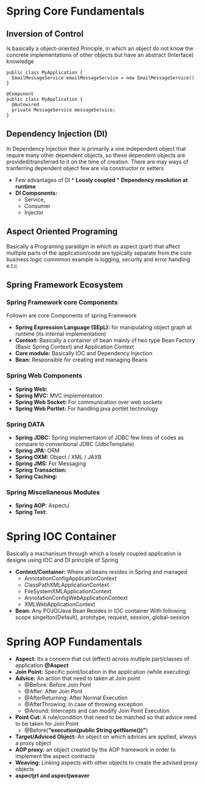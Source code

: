 
# Spring Core Fundamentals 

## Inversion of Control
Is basically a object-oriented Principle, in which an object do not know the concrete implementations of other objects but have an abstract (Interface) knowledge 

```
public class MyApplication {
  EmailMessageService emailMessageService = new EmailMessageService()
}
```
```
@Component
public class MyApplication {
  @Autowired
  private MessageService messageService;
}
```

## Dependency Injection (DI)
In Dependency Injection their is primarily a one independent object that require many other dependent objects, so these dependent objects are provided/transferred to it on the time of creation.
There are may ways of tranferring dependent object few are via constructor or setters
  *  Few advantages of DI
    * **Loosly coupled** 
    * **Dependency resolution at runtime**
  * **DI Components:**
    * Service,
    * Consumer
    * Injector

## Aspect Oriented Programing
Basically a Programing paradigm in which as aspect (part) that affect multiple parts of the application/code are typically separate from the core business logic commmon example is logging, security and error handling e.t.c

## Spring Framework Ecosystem

  ### Spring Framework core Components
  Followin are core Components of spring Framework
  * **Spring Expression Language (SEpL):** for manipulating object graph at runtime (its internal implementation)
  * **Context:** Basically a container of bean mainly of two type Bean Factory (Basic Spring Context) and Application Context
  * **Core module:** Basically IOC and Dependency Injection
  * **Bean:** Responsible for creating and managing Beans

  ### Spring Web Components
  * **Spring Web:** 
  * **Spring MVC:** MVC implementation
  * **Spring Web Socket:** For communication over web sockets
  * **Spring Web Portlet:** For handling java portlet technology

  ### Spring DATA
  * **Spring JDBC:** Spring implementaion of JDBC few lines of codes as compare to conventional JDBC (JdbcTemplate) 
  * **Spring JPA:** ORM
  * **Spring OXM:** Object / XML / JAXB
  * **Spring JMS:** For Messaging
  * **Spring Transaction:**
  * **Spring Caching:**

  ### Spring Miscellaneous Modules
  * **Spring AOP:** AspectJ
  * **Spring Test:**

# Spring IOC Container
Basically a machanisum through which a losely coupled application is designe using IOC and DI principle of Spring
  * **Context/Container:** Where all beans resides in Spring and managed
    *  AnnotationConfigApplicationContext
    *  ClassPathXMLApplicationContext
    *  FileSystemXMLApplicationContext
    *  AnnotationConfigWebApplicationContext
    *  XMLWebApplicationContext
  *  **Bean:** Any POJO/Java Bean Resides in IOC container With following scope singelton(Default), prototype, request, session, global-session
     
# Spring AOP Fundamentals 
  * **Aspect:** Its a concern that cut (effect) across multiple part/classes of application **@Aspect**
  * **Join Point:** Specific point/location in the application (while executing)
  * **Advice:** An action that need to taken at Join point
    * @Before: Before Join Pont
    * @After: After Join Pont
    * @AfterReturning: After Normal Execution
    * @AfterThrowing: In case of throwing exception
    * @Around: Intercepts and can modify Join Point Execution
  * **Point Cut:** A rule/condition that need to be matched so that advice need to be taken for Join Point
    * @Before(**"execution(public String getName())"**)
  * **Target/Adviced Object:** An object on which advices are applied, always a proxy object
  * **AOP proxy:** an object created by the AOP framework in order to implement the aspect contracts
  * **Weaving:** Linking aspects with other objects to create the advised proxy objects
  * **aspectjrt and aspectjweaver**
  


  
